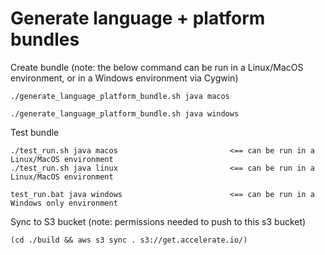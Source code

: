 # Generate language + platform bundles

Create bundle
(note: the below command can be run in a Linux/MacOS environment, or in a Windows environment via Cygwin)
```
./generate_language_platform_bundle.sh java macos

./generate_language_platform_bundle.sh java windows
```

Test bundle
```
./test_run.sh java macos                         <== can be run in a Linux/MacOS environment
./test_run.sh java linux                         <== can be run in a Linux/MacOS environment

test_run.bat java windows                        <== can be run in a Windows only environment
```

Sync to S3 bucket
(note: permissions needed to push to this s3 bucket)

```
(cd ./build && aws s3 sync . s3://get.accelerate.io/)
```
